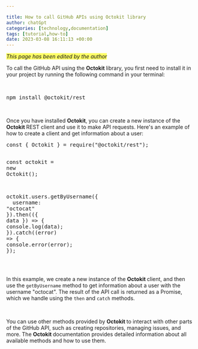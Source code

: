 ```yaml
---

title: How to call GitHub APIs using Octokit library
author: chatGpt
categories: [technology,documentation]
tags: [tutorial,how-to]
date: 2023-03-08 16:11:13 +00:00
---
```



<p>


</p><p><em style="background-color: rgb(255, 255, 102);">This page has been edited by the author</em>

</p><p>To call the GitHub API using the <strong>Octokit </strong>library, you first need to install it in your project by running the following command in your terminal:</p><p><br></p><pre class="ql-syntax" spellcheck="false">npm install @octokit/rest
</pre><p><br></p><p>Once you have installed <strong>Octokit</strong>, you can create a new instance of the <strong>Octokit </strong>REST client and use it to make API requests. Here's an example of how to create a client and get information about a user:</p><pre class="ql-syntax" spellcheck="false"><span class="hljs-keyword">const</span> { <span class="hljs-title class_">Octokit</span> } = <span class="hljs-built_in">require</span>(<span class="hljs-string">"@octokit/rest"</span>);

<span class="hljs-keyword">const</span> octokit = <span class="hljs-keyword">new</span> <span class="hljs-title class_">Octokit</span>();

octokit.<span class="hljs-property">users</span>.<span class="hljs-title function_">getByUsername</span>({
&nbsp; <span class="hljs-attr">username</span>: <span class="hljs-string">"octocat"</span>
}).<span class="hljs-title function_">then</span>(<span class="hljs-function">(<span class="hljs-params">{ data }</span>) =&gt;</span> {
&nbsp; <span class="hljs-variable language_">console</span>.<span class="hljs-title function_">log</span>(data);
}).<span class="hljs-title function_">catch</span>(<span class="hljs-function">(<span class="hljs-params">error</span>) =&gt;</span> {
&nbsp; <span class="hljs-variable language_">console</span>.<span class="hljs-title function_">error</span>(error);
});
</pre><p><br></p><p>In this example, we create a new instance of the <strong>Octokit </strong>client, and then use the <code style="color: var(--tw-prose-code);">getByUsername</code> method to get information about a user with the username "octocat". The result of the API call is returned as a Promise, which we handle using the <code style="color: var(--tw-prose-code);">then</code> and <code style="color: var(--tw-prose-code);">catch</code> methods.</p><p><br></p><p>You can use other methods provided by <strong>Octokit </strong>to interact with other parts of the GitHub API, such as creating repositories, managing issues, and more. The <strong>Octokit </strong>documentation provides detailed information about all available methods and how to use them.</p>